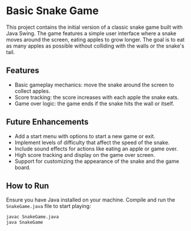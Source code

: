# Basic Snake Game

This project contains the initial version of a classic snake game built with Java Swing. The game features a simple user interface where a snake moves around the screen, eating apples to grow longer. The goal is to eat as many apples as possible without colliding with the walls or the snake's tail.

## Features
- Basic gameplay mechanics: move the snake around the screen to collect apples.
- Score tracking: the score increases with each apple the snake eats.
- Game over logic: the game ends if the snake hits the wall or itself.

## Future Enhancements
- Add a start menu with options to start a new game or exit.
- Implement levels of difficulty that affect the speed of the snake.
- Include sound effects for actions like eating an apple or game over.
- High score tracking and display on the game over screen.
- Support for customizing the appearance of the snake and the game board.

## How to Run
Ensure you have Java installed on your machine. Compile and run the `SnakeGame.java` file to start playing:

```bash
javac SnakeGame.java
java SnakeGame
